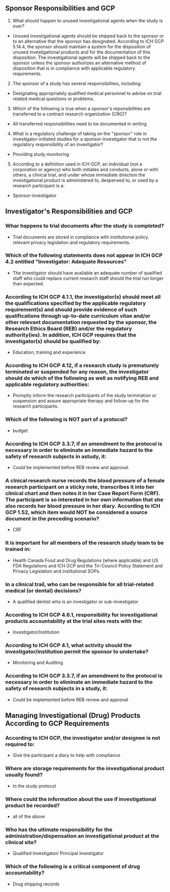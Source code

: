 ## Sponsor Responsibilities and GCP
1. What should happen to unused investigational agents when the study is over?
- Unused investigational agents should be shipped back to the sponsor or to an alternative that the sponsor has designated. According to ICH GCP 5.14.4, the sponsor should maintain a system for the disposition of unused investigational products and for the documentation of this disposition. The investigational agents will be shipped back to the sponsor unless the sponsor authorizes an alternative method of disposition that is in compliance with applicable regulatory requirements.

2. The sponsor of a study has several responsibilities, including:
- Designating appropriately qualified medical personnel to advise on trial related medical questions or problems.

3. Which of the following is true when a sponsor's reponsibilities are transferred to a contract research organization (CRO)?
- All transferred responsibilities need to be documented in writing

4. What is a regulatory challenge of taking on the "sponsor" role in investigator-initiated studies for a sponsor-investigator that is not the regulatory responsibility of an investigator?
- Providing study monitoring

5. According to a definition used in ICH GCP, an individual (not a corporation or agency) who both initiates and conducts, alone or with others, a clinical trial, and under whose immediate direction the investigational product is administered to, despensed to, or used by a research participant is a:
- Sponsor-investigator

## Investigator's Responsibilities and GCP

### Whar happens to trial documents after the study is completed?
- Trial documents are stored in compliance with institutional policy. relevant privacy legislation and regulatory requirements.

### Which of the following statements does not appear in ICH GCP 4.2 entitled "Investigator: Adequate Resources"
- The investigator should have available an adequate number of qualified staff who could replace current research staff should the trial run longer than expected.

### According to ICH GCP 4.1.1, the investigator(s) should meet all the qualifications specified by the applicable regulatory requirement(s) and should provide evidence of such qualifications through up-to-date curriculum vitae and/or other relevant documentation requested by the sponsor, the Research Ethics Board (REB) and/or the regulatory authority(ies). In addition, ICH GCP requires that the investigator(s) should be qualified by:
- Education, training and experience

### According to ICH GCP 4.12, if a research study is prematurely terminated or suspended for any reason, the investigator should do which of the following as well as notifying REB and applicable regulatory authorities:
- Promptly inform the research participants of the study termination or suspension and assure appropriate therapy and follow-up for the research participants.

### Which of the following is NOT part of a protocol?
- budget

### According to ICH GCP 3.3.7, if an amendment to the protocol is necessary in order to eliminate an immediate hazard to the safety of research subjects in astudy, it:
- Could be implemented before REB review and approval.

### A clnical research nurse records the blood pressure of a female research participant on a sticky note, transcribes it into her clinical chart and then notes it in her Case Report Form (CRF). The participant is so interested in her own information that she also records her blood pressure in her diary. According to ICH GCP 1.52, which item would NOT be considered a source document in the preceding scenario?
- CRF


### It is important for all members of the research study team to be trained in:
- Health Canada Food and Drug Regulations (where applicable) and US FDA Regulations and ICH GCP and the Tri-Council Policy Statement and Privacy Legislation and institutional SOPs.

### In a clinical trail, who can be responsible for all trial-related medical (or dental) decisions?
- A qualified dentist who is an investigator or sub-investigator

### According to ICH GCP 4.6.1, responsibility for investigational products accountability at the trial sites rests with the:
- Investigator/Institution


### According to ICH GCP 4.1, what activity should the investigator/institution permit the sponsor to undertake?
- Monitoring and Auditing

### According to ICH GCP 3.3.7, if an amendment to the protocol is necessary in order to eliminate an immediate hazard to the safety of research subjects in a study, it:
- Could be implemented before REB review and approval



## Managing Investigational (Drug) Products According to GCP Requirements

### According to ICH GCP, the investigator and/or designee is not required to:
- Give the participant a diary to help with compliance

### Where are storage requirements for the investigational product usually found?
- In the study protocol

### Where could the information about the use if investigational product be recorded?
- all of the above


### Who has the ultimate responsibility for the administration/dispensation an investigational product at the clinical site?
- Qualified Investigator/ Principal investigator

### Which of the following is a critical component of drug accountability?
- Drug shipping records






